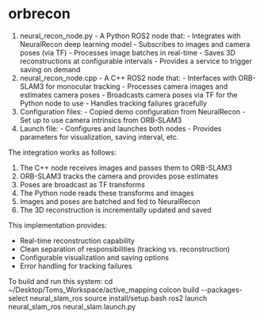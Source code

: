 # orbrecon


  1. neural_recon_node.py - A Python ROS2 node that:
    - Integrates with NeuralRecon deep learning model
    - Subscribes to images and camera poses (via TF)
    - Processes image batches in real-time
    - Saves 3D reconstructions at configurable intervals
    - Provides a service to trigger saving on demand
  2. neural_recon_node.cpp - A C++ ROS2 node that:
    - Interfaces with ORB-SLAM3 for monocular tracking
    - Processes camera images and estimates camera poses
    - Broadcasts camera poses via TF for the Python node to use
    - Handles tracking failures gracefully
  3. Configuration files:
    - Copied demo configuration from NeuralRecon
    - Set up to use camera intrinsics from ORB-SLAM3
  4. Launch file:
    - Configures and launches both nodes
    - Provides parameters for visualization, saving interval, etc.

  The integration works as follows:
  1. The C++ node receives images and passes them to ORB-SLAM3
  2. ORB-SLAM3 tracks the camera and provides pose estimates
  3. Poses are broadcast as TF transforms
  4. The Python node reads these transforms and images
  5. Images and poses are batched and fed to NeuralRecon
  6. The 3D reconstruction is incrementally updated and saved

  This implementation provides:
  - Real-time reconstruction capability
  - Clean separation of responsibilities (tracking vs. reconstruction)
  - Configurable visualization and saving options
  - Error handling for tracking failures

  To build and run this system:
  cd ~/Desktop/Toms_Workspace/active_mapping
  colcon build --packages-select neural_slam_ros
  source install/setup.bash
  ros2 launch neural_slam_ros neural_slam.launch.py